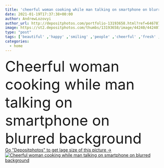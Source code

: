 ```yaml
---
title: 'cheerful woman cooking while man talking on smartphone on blurred background'
date: 2021-01-19T17:37:38+00:00
author: AndrewLozovyi
author_url: http://depositphotos.com/portfolio-13193658.html?ref=64678756
image: https://st2.depositphotos.com/thumbs/13193658/image/44240/442407942/api_thumb_450.jpg?forcejpeg=true
type: "post"
tags: ['beautiful' ,'happy' ,'smiling' ,'people' ,'cheerful' ,'fresh' ,'caucasian' ,'knife' ,'food' ,'kitchen' ,'preparation' ,'cup' ,'tasty' ,'delicious' ,'recipe' ,'man' ,'technology' ,'coffee' ,'drink' ,'cook' ,'prepare' ,'emotion' ,'blur' ,'vegetables' ,'home' ,'couple' ,'beverage' ,'woman' ,'cellphone' ,'device' ,'mobile' ,'phone' ,'talk' ,'lettuce' ,'together' ,'indoors' ,'ingredients' ,'attractive' ,'handsome' ,'relationship' ,'smartphone' ,'boyfriend' ,'girlfriend' ,'cutting board' ,'chopping board' ,'cherry tomatoes' ]
categories: 
  - home
---
```

<div aling="center">
            <font size="60"> Cheerful woman cooking while man talking on smartphone on blurred background</font>   
</div>
<div>
    <a href='https://depositphotos.com/442407942/stock-photo-cheerful-woman-cooking-while-man.html?ref=64678756' target=_blank > Go "Depositphotos" to get lage size of this picture ->
        <img href='https://depositphotos.com/442407942/stock-photo-cheerful-woman-cooking-while-man.html?ref=64678756' src='https://st2.depositphotos.com/13193658/44240/i/950/depositphotos_442407942-stock-photo-cheerful-woman-cooking-while-man.jpg?forcejpeg=true' alt='Cheerful woman cooking while man talking on smartphone on blurred background' >
    </a>
</div>
